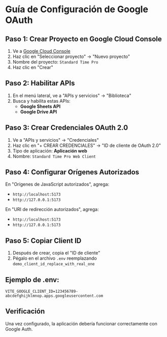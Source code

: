# Guía de Configuración de Google OAuth

## Paso 1: Crear Proyecto en Google Cloud Console

1. Ve a [Google Cloud Console](https://console.cloud.google.com/)
2. Haz clic en "Seleccionar proyecto" → "Nuevo proyecto"
3. Nombre del proyecto: `Standard Time Pro`
4. Haz clic en "Crear"

## Paso 2: Habilitar APIs

1. En el menú lateral, ve a "APIs y servicios" → "Biblioteca"
2. Busca y habilita estas APIs:
   - **Google Sheets API**
   - **Google Drive API**

## Paso 3: Crear Credenciales OAuth 2.0

1. Ve a "APIs y servicios" → "Credenciales"
2. Haz clic en "+ CREAR CREDENCIALES" → "ID de cliente de OAuth 2.0"
3. Tipo de aplicación: **Aplicación web**
4. Nombre: `Standard Time Pro Web Client`

## Paso 4: Configurar Orígenes Autorizados

En "Orígenes de JavaScript autorizados", agrega:
- `http://localhost:5173`
- `http://127.0.0.1:5173`

En "URI de redirección autorizados", agrega:
- `http://localhost:5173`
- `http://127.0.0.1:5173`

## Paso 5: Copiar Client ID

1. Después de crear, copia el "ID de cliente"
2. Pégalo en el archivo `.env` reemplazando `demo_client_id_replace_with_real_one`

## Ejemplo de .env:
```
VITE_GOOGLE_CLIENT_ID=123456789-abcdefghijklmnop.apps.googleusercontent.com
```

## Verificación

Una vez configurado, la aplicación debería funcionar correctamente con Google Auth.